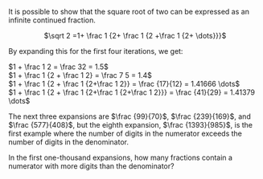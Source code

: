 <p>It is possible to show that the square root of two can be expressed as an infinite continued fraction.</p>
<p style="text-align:center;">$\sqrt 2 =1+ \frac 1 {2+ \frac 1 {2 +\frac 1 {2+ \dots}}}$</p>
<p>By expanding this for the first four iterations, we get:</p>
<p>$1 + \frac 1 2 = \frac  32 = 1.5$<br />
$1 + \frac 1 {2 + \frac 1 2} = \frac 7 5 = 1.4$<br />
$1 + \frac 1 {2 + \frac 1 {2+\frac 1 2}} = \frac {17}{12} = 1.41666 \dots$<br />
$1 + \frac 1 {2 + \frac 1 {2+\frac 1 {2+\frac 1 2}}} = \frac {41}{29} = 1.41379 \dots$<br /></p>
<p>The next three expansions are $\frac {99}{70}$, $\frac {239}{169}$, and $\frac {577}{408}$, but the eighth expansion, $\frac {1393}{985}$, is the first example where the number of digits in the numerator exceeds the number of digits in the denominator.</p>
<p>In the first one-thousand expansions, how many fractions contain a numerator with more digits than the denominator?</p>

